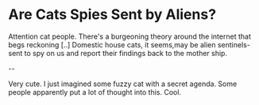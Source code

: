 # Are Cats Spies Sent by Aliens?

Attention cat people. There's a burgeoning theory around the internet that begs reckoning [..] Domestic house cats, it seems,may be alien sentinels-sent to spy on us and report their findings back to the mother ship.

--

Very cute. I just imagined some fuzzy cat with a secret agenda. Some people apparently put a lot of thought into this. Cool. 
















